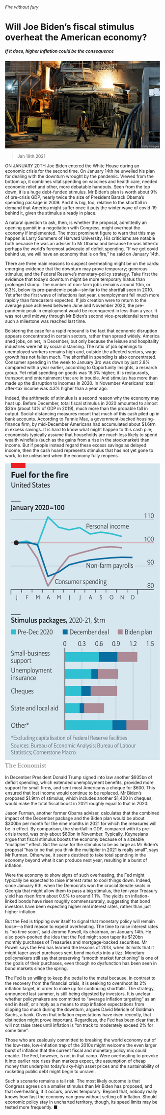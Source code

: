 ###### Fire without fury

# Will Joe Biden’s fiscal stimulus overheat the American economy? 

##### If it does, higher inflation could be the consequence 

![image](images/20210123_fnp003.jpg) 

> Jan 19th 2021 


ON JANUARY 20TH Joe Biden entered the White House during an economic crisis for the second time. On January 14th he unveiled his plan for dealing with the downturn wrought by the pandemic. Viewed from the bottom up, it combines vital spending on vaccines and health care, needed economic relief and other, more debatable handouts. Seen from the top down, it is a huge debt-funded stimulus. Mr Biden’s plan is worth about 9% of pre-crisis GDP, nearly twice the size of President Barack Obama’s spending package in 2009. And it is big, too, relative to the shortfall in demand that America might suffer once it puts the winter wave of covid-19 behind it, given the stimulus already in place.


A natural question to ask, then, is whether the proposal, admittedly an opening gambit in a negotiation with Congress, might overheat the economy if implemented. The most prominent figure to warn that this may happen is Larry Summers of Harvard University. His criticisms are notable both because he was an adviser to Mr Obama and because he was hitherto perhaps the world’s foremost advocate of deficit spending. “If we get covid behind us, we will have an economy that is on fire,” he said on January 14th.





There are three main reasons to suspect overheating might be on the cards: emerging evidence that the downturn may prove temporary; generous stimulus; and the Federal Reserve’s monetary-policy strategy. Take first the evidence that today’s downturn might be more temporary hiatus than prolonged slump. The number of non-farm jobs remains around 10m, or 6.3%, below its pre-pandemic peak—similar to the shortfall seen in 2010. Yet after the first wave of infections last year, unemployment fell much more rapidly than forecasters expected. If job creation were to return to the average pace achieved between June and November 2020, the pre-pandemic peak in employment would be reconquered in less than a year. It was not until midway through Mr Biden’s second vice-presidential term that such a milestone was reached last time.


Bolstering the case for a rapid rebound is the fact that economic disruption appears concentrated in certain sectors, rather than spread widely. America shed jobs, on net, in December, but only because the leisure and hospitality industries were hit by social distancing. The ratio of job openings to unemployed workers remains high and, outside the affected sectors, wage growth has not fallen much. The shortfall in spending is also concentrated. Consumer spending in the week to January 3rd was down by just 2.8% compared with a year earlier, according to Opportunity Insights, a research group. Yet retail spending on goods was 16.5% higher; it is restaurants, transport and entertainment that are in trouble. And stimulus has more than made up the disruption to incomes in 2020. In November Americans’ total after-tax income was 4.3% higher than a year ago.


Indeed, the arithmetic of stimulus is a second reason why the economy may heat up. Before December, total fiscal stimulus in 2020 amounted to almost $3trn (about 14% of GDP in 2019), much more than the probable fall in output. Social-distancing measures meant that much of this cash piled up in bank accounts. According to Fannie Mae, a government-backed housing-finance firm, by mid-December Americans had accumulated about $1.6trn in excess savings. It is hard to know what might happen to this cash pile; economists typically assume that households are much less likely to spend wealth windfalls (such as the gains from a rise in the stockmarket) than income. But if people instead regard these excess savings as delayed income, then the cash hoard represents stimulus that has not yet gone to work, to be unleashed when the economy fully reopens.

![image](images/20210123_fnc513.png) 



In December President Donald Trump signed into law another $935bn of deficit spending, which extended unemployment benefits, provided more support for small firms, and sent most Americans a cheque for $600. This ensured that lost income would continue to be replaced. Mr Biden’s proposed $1.9trn of stimulus, which includes another $1,400 in cheques, would make the total fiscal boost in 2021 roughly equal to that in 2020.


Jason Furman, another former Obama adviser, calculates that the combined impact of the December package and the Biden plan would be about $300bn per month for the nine months in 2021 for which the measures will be in effect. By comparison, the shortfall in GDP, compared with its pre-crisis trend, was only about $80bn in November. Typically, Keynesians argue that fiscal stimulus boosts the economy because of a sizeable “multiplier” effect. But the case for the stimulus to be as large as Mr Biden’s proposal “has to be that you think the multiplier in 2021 is really small”, says Mr Furman. Otherwise, it seems destined to take total spending in the economy beyond what it can produce next year, resulting in a burst of inflation.


Were the economy to show signs of such overheating, the Fed might typically be expected to raise interest rates to cool things down. Indeed, since January 6th, when the Democrats won the crucial Senate seats in Georgia that might allow them to pass a big stimulus, the ten-year Treasury yield has risen from about 0.9% to around 1.1%. The yields on inflation-linked bonds have risen roughly commensurately, suggesting that bond investors have been expecting higher real interest rates, rather than just higher inflation.


But the Fed is tripping over itself to signal that monetary policy will remain loose—a third reason to expect overheating. The time to raise interest rates is “no time soon”, said Jerome Powell, its chairman, on January 14th. He also pooh-poohed the idea that the Fed might soon taper its $120bn monthly purchases of Treasuries and mortgage-backed securities. Mr Powell says the Fed has learned the lessons of 2013, when its hints that it might taper asset purchases sent bond markets into a tizz. Monetary policymakers still say that preserving “smooth market functioning” is one of the goals of their purchases, even though no dysfunction has been seen in bond markets since the spring.


The Fed is so willing to keep the pedal to the metal because, in contrast to the recovery from the financial crisis, it is seeking to overshoot its 2% inflation target, in order to make up for continuing shortfalls. The strategy, announced last summer, is still being digested by investors. It is unclear whether policymakers are committed to “average inflation targeting” as an end in itself, or simply as a means to stop inflation expectations from slipping too much during the downturn, argues David Mericle of Goldman Sachs, a bank. Given that inflation expectations have risen recently, that distinction might prove important. Regardless, the Fed has been clear that it will not raise rates until inflation is “on track to moderately exceed 2% for some time”.


Those who are zealously committed to breaking the world economy out of the low-rate, low-inflation trap of the 2010s might welcome the even larger burst of inflation that the current fiscal and monetary policy mix could enable. The Fed, however, is not in that camp. Were overheating to provoke it into earlier rate rises than markets expect, the assumption of cheap money that underpins today’s sky-high asset prices and the sustainability of rocketing public debt might begin to unravel.


Such a scenario remains a tail risk. The most likely outcome is that Congress agrees on a smaller stimulus than Mr Biden has proposed, and that overheating, if it occurs, proves temporary. Beyond that, nobody really knows how fast the economy can grow without setting off inflation. Should economic policy stay in uncharted territory, though, its speed limits may be tested more frequently. ■

